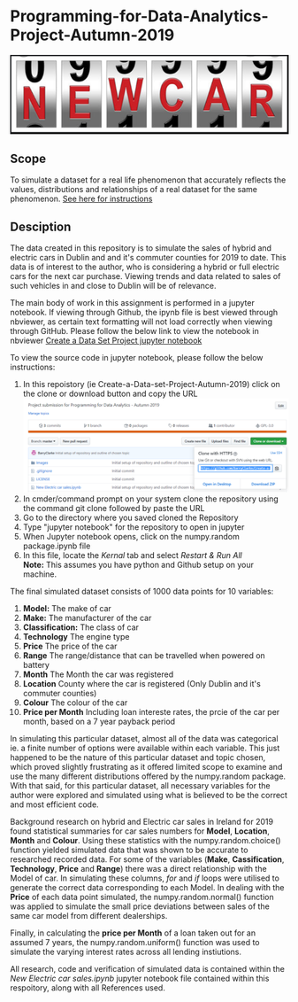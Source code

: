 # Programming-for-Data-Analytics-Project-Autumn-2019

![car-reg](Images/car-reg.png)


## Scope
To simulate a dataset for a real life phenomenon that accurately reflects the values, distributions and relationships of a real dataset for the same phenomenon. 
[See here for instructions](/ProgDA_Project.pdf)

## Desciption
The data created in this repository is to simulate the sales of hybrid and electric cars in Dublin and and it's commuter counties for 2019 to date. This data is of interest to the author, who is considering a hybrid or full electric cars for the next car purchase. Viewing trends and data related to sales of such vehicles in and close to Dublin will be of relevance. 

The main body of work in this assignment is performed in a jupyter notebook. If viewing through Github, the ipynb file is best viewed through nbviewer, as certain text formatting will not load correctly when viewing through GitHub. Please follow the below link to view the notebook in nbviewer  [Create a Data Set Project jupyter notebook](https://nbviewer.jupyter.org/github/BarryClarke/Create-a-Data-set-Project-Autumn-2019/blob/master/New%20Electric%20car%20sales.ipynb) 

To view the source code in jupyter notebook, please follow the below instructions:
1. In this repoistory (ie Create-a-Data-set-Project-Autumn-2019) click on the clone or download button and copy the URL ![clone](Images/Clone.PNG)
2. In cmder/command prompt on your system clone the repository using the command git clone followed by paste the URL
3. Go to the directory where you saved cloned the Repository
4. Type "jupyter notebook" for the repository to open in jupyter
5. When Jupyter notebook opens, click on the numpy.random package.ipynb file
6. In this file, locate the *Kernal* tab and select *Restart & Run All* <br>
**Note:** This assumes you have python and Github setup on your machine.<br>
 
The final simulated dataset consists of 1000 data points for 10 variables:
1. **Model:** The make of car
2. **Make:** The manufacturer of the car 
3. **Classification:** The class of car 
4. **Technology** The engine type
5. **Price** The price of the car
6. **Range** The range/distance that can be travelled when powered on battery
7. **Month** The Month the car was registered
8. **Location** County where the car is registered (Only Dublin and it's commuter counties)
9. **Colour** The colour of the car
10. **Price per Month** Including loan intereste rates, the prcie of the car per month, based on a 7 year payback period

In simulating this particular dataset, almost all of the data was categorical ie. a finite number of options were available within each variable. This just happened to be the nature of this particular dataset and topic chosen, which proved slightly frustrating as it offered limited scope to examine and use the many different distributions offered by the numpy.random package. With that said, for this particular dataset, all necessary variables for the author were explored and simulated using what is believed to be the correct and most efficient code. 

Background research on hybrid and Electric car sales in Ireland for 2019 found statistical summaries for car sales numbers for **Model**, **Location**, **Month** and **Colour**. Using these statistics with the numpy.random.choice() function yielded simulated data that was shown to be accurate to researched recorded data.
For some of the variables (**Make**, **Cassification**, **Technology**, **Price** and **Range**) there was a direct relationship with the Model of car. In simulating these columns, _for_ and _if_ loops were utilised to generate the correct data corresponding to each Model.
In dealing with the **Price** of each data point simulated, the numpy.random.normal() function was applied to simulate the small price deviations between sales of the same car model from different dealerships.

Finally, in calculating the **price per Month** of a loan taken out for an assumed 7 years, the numpy.random.uniform() function was used to simulate the varying interest rates across all lending instiutions.

All research, code and verification of simulated data is contained within the _New Electric car sales.ipynb_ jupyter notebook file contained within this respoitory, along with all References used.




